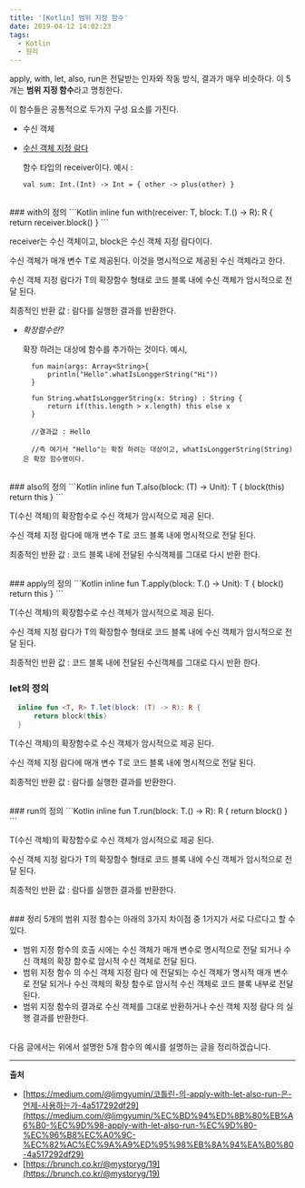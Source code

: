 ```yaml
---
title: '[Kotlin] 범위 지정 함수'
date: 2019-04-12 14:02:23
tags:
  - Kotlin
  - 원리
---
```


apply, with, let, also, run은 전달받는 인자와 작동 방식, 결과가 매우 비슷하다. 이 5개는 **범위 지정 함수**라고 명칭한다.

이 함수들은 공통적으로 두가지 구성 요소를 가진다.

- 수신 객체
- [수신 객체 지정 람다](https://kotlinlang.org/docs/reference/lambdas.html#function-literals-with-receiver)

    함수 타입의 receiver이다. 예시 : 

    `val sum: Int.(Int) -> Int = { other -> plus(other) }`

<br>
### with의 정의
  ```Kotlin
    inline fun <T, R> with(receiver: T, block: T.() -> R): R {
        return receiver.block()
    }
  ```

  receiver는 수신 객체이고, block은 수신 객체 지정 람다이다.

  수신 객체가 매개 변수 T로 제공된다. 이것을 명시적으로 제공된 수신 객체라고 한다. 

  수신 객체 지정 람다가 T의 확장함수 형태로 코드 블록 내에 수신 객체가 암시적으로 전달 된다.

  최종적인 반환 값 : 람다를 실행한 결과를 반환한다.

- *확장함수란?*

    확장 하려는 대상에 함수를 추가하는 것이다. 예시,

        fun main(args: Array<String>{
        	println("Hello".whatIsLonggerString("Hi"))
        }
        
        fun String.whatIsLonggerString(x: String) : String {
        	return if(this.length > x.length) this else x
        }
        
        //결과값 : Hello
        
        //즉 여기서 "Hello"는 확장 하려는 대상이고, whatIsLonggerString(String)은 확장 함수명이다. 

<br>
### also의 정의
  ```Kotlin
    inline fun <T> T.also(block: (T) -> Unit): T {
        block(this)
        return this
    }
  ```

  T(수신 객체)의 확장함수로 수신 객체가 암시적으로 제공 된다.

  수신 객체 지정 람다에 매개 변수 T로 코드 블록 내에 명시적으로 전달 된다.

  최종적인 반환 값 : 코드 블록 내에 전달된 수식객체를 그대로 다시 반환 한다.

<br>
### apply의 정의
  ```Kotlin
    inline fun <T> T.apply(block: T.() -> Unit): T {
        block()
        return this
    }
  ```

  T(수신 객체)의 확장함수로 수신 객체가 암시적으로 제공 된다.

  수신 객체 지정 람다가 T의 확장함수 형태로 코드 블록 내에 수신 객체가 암시적으로 전달 된다.

  최종적인 반환 값 : 코드 블록 내에 전달된 수신객체를 그대로 다시 반환 한다.
<br>
### let의 정의
  ```Kotlin
    inline fun <T, R> T.let(block: (T) -> R): R {
        return block(this)
    }
  ```

  T(수신 객체)의 확장함수로 수신 객체가 암시적으로 제공 된다.

  수신 객체 지정 람다에 매개 변수 T로 코드 블록 내에 명시적으로 전달 된다.

  최종적인 반환 값 : 람다를 실행한 결과를 반환한다.

<br>
### run의 정의
  ```Kotlin
    inline fun <T, R> T.run(block: T.() -> R): R {
        return block()
    }
  ```

  T(수신 객체)의 확장함수로 수신 객체가 암시적으로 제공 된다.

  수신 객체 지정 람다가 T의 확장함수 형태로 코드 블록 내에 수신 객체가 암시적으로 전달 된다.

  최종적인 반환 값 : 람다를 실행한 결과를 반환한다.

<br>
### 정리
5개의 범위 지정 함수는 아래의 3가지 차이점 중 1가지가 서로 다르다고 할 수 있다.

- 범위 지정 함수의 호출 시에는 수신 객체가 매개 변수로 명시적으로 전달 되거나 수신 객체의 확장 함수로 암시적 수신 객체로 전달 된다.
- 범위 지정 함수 의 수신 객체 지정 람다 에 전달되는 수신 객체가 명시적 매개 변수 로 전달 되거나 수신 객체의 확장 함수로 암시적 수신 객체로 코드 블록 내부로 전달 된다.
- 범위 지정 함수의 결과로 수신 객체를 그대로 반환하거나 수신 객체 지정 람다 의 실행 결과를 반환한다.

<br>
다음 글에서는 위에서 설명한 5개 함수의 예시를 설명하는 글을 정리하겠습니다.

---
**출처**

- [https://medium.com/@limgyumin/코틀린-의-apply-with-let-also-run-은-언제-사용하는가-4a517292df29](https://medium.com/@limgyumin/%EC%BD%94%ED%8B%80%EB%A6%B0-%EC%9D%98-apply-with-let-also-run-%EC%9D%80-%EC%96%B8%EC%A0%9C-%EC%82%AC%EC%9A%A9%ED%95%98%EB%8A%94%EA%B0%80-4a517292df29)
- [https://brunch.co.kr/@mystoryg/19](https://brunch.co.kr/@mystoryg/19)